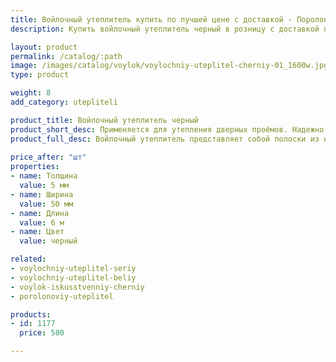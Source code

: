 ```yaml
---
title: Войлочный утеплитель купить по лучшей цене с доставкой - Поролоныч
description: Купить войлочный утеплитель черный в розницу с доставкой по Москве в интернет-магазине Поролоныча.

layout: product
permalink: /catalog/:path
image: /images/catalog/voylok/voylochniy-uteplitel-cherniy-01_1600w.jpg
type: product

weight: 8
add_category: utepliteli

product_title: Войлочный утеплитель черный
product_short_desc: Применяется для утепления дверных проёмов. Надежно защищает от сквозняков и попадания холодного воздуха в помещение.
product_full_desc: Войлочный утеплитель представляет собой полоски из натурального войлока шириной 50 мм. Используется для утепления дверей и окон. Обладает отличными тепло- и звукоизоляционными свойствами.
        
price_after: "шт"
properties:
- name: Толщина
  value: 5 мм
- name: Ширина
  value: 50 мм
- name: Длина
  value: 6 м
- name: Цвет
  value: черный

related:
- voylochniy-uteplitel-seriy
- voylochniy-uteplitel-beliy
- voylok-iskusstvenniy-cherniy
- porolonoviy-uteplitel

products:
- id: 1177
  price: 500

---
```

